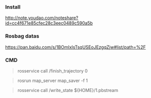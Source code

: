 ### Install
http://note.youdao.com/noteshare?id=cc4f671e85cfec28c3eec0489c590a5b
### Rosbag datas 
https://pan.baidu.com/s/1BOmIxIsTsqUSEoJEzgqZjw#list/path=%2F
### CMD
> rosservice call /finish_trajectory 0

> rosrun map_server map_saver -f 1

> rosservice call /write_state ${HOME}/1.pbstream

